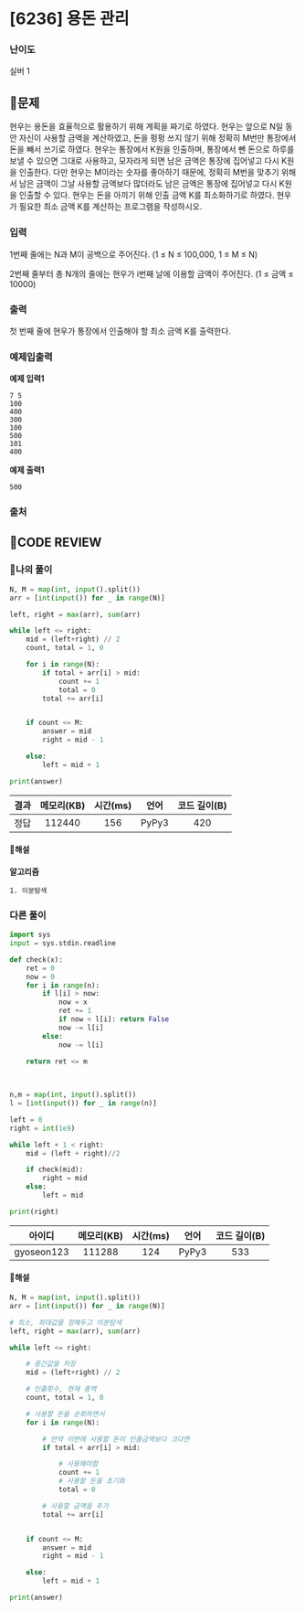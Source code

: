 # [6236] 용돈 관리

### **난이도**
실버 1
## **📝문제**
현우는 용돈을 효율적으로 활용하기 위해 계획을 짜기로 하였다. 현우는 앞으로 N일 동안 자신이 사용할 금액을 계산하였고, 돈을 펑펑 쓰지 않기 위해 정확히 M번만 통장에서 돈을 빼서 쓰기로 하였다. 현우는 통장에서 K원을 인출하며, 통장에서 뺀 돈으로 하루를 보낼 수 있으면 그대로 사용하고, 모자라게 되면 남은 금액은 통장에 집어넣고 다시 K원을 인출한다. 다만 현우는 M이라는 숫자를 좋아하기 때문에, 정확히 M번을 맞추기 위해서 남은 금액이 그날 사용할 금액보다 많더라도 남은 금액은 통장에 집어넣고 다시 K원을 인출할 수 있다. 현우는 돈을 아끼기 위해 인출 금액 K를 최소화하기로 하였다. 현우가 필요한 최소 금액 K를 계산하는 프로그램을 작성하시오.
### **입력**
1번째 줄에는 N과 M이 공백으로 주어진다. (1 ≤ N ≤ 100,000, 1 ≤ M ≤ N)

2번째 줄부터 총 N개의 줄에는 현우가 i번째 날에 이용할 금액이 주어진다. (1 ≤ 금액 ≤ 10000)
### **출력**
첫 번째 줄에 현우가 통장에서 인출해야 할 최소 금액 K를 출력한다.
### **예제입출력**

**예제 입력1**

```
7 5
100
400
300
100
500
101
400
```

**예제 출력1**

```
500
```

### **출처**

## **🧐CODE REVIEW**

### **🧾나의 풀이**

```python
N, M = map(int, input().split())
arr = [int(input()) for _ in range(N)]

left, right = max(arr), sum(arr)

while left <= right:
    mid = (left+right) // 2
    count, total = 1, 0

    for i in range(N):
        if total + arr[i] > mid:
            count += 1
            total = 0
        total += arr[i]


    if count <= M:
        answer = mid
        right = mid - 1

    else:
        left = mid + 1

print(answer)
```

결과	| 메모리(KB) |	시간(ms) |	언어 |	코드 길이(B)
:----:|:-----:|:-----:|:-----:|:--------:
정답|112440|156|PyPy3|420
#### **📝해설**

**알고리즘**
```
1. 이분탐색
```

### **다른 풀이**

```python
import sys
input = sys.stdin.readline

def check(x):
    ret = 0
    now = 0
    for i in range(n):
        if l[i] > now:
            now = x
            ret += 1
            if now < l[i]: return False
            now -= l[i]
        else:
            now -= l[i]
    
    return ret <= m
        


n,m = map(int, input().split())
l = [int(input()) for _ in range(n)]

left = 0
right = int(1e9)

while left + 1 < right:
    mid = (left + right)//2

    if check(mid):
        right = mid
    else:
        left = mid

print(right)
```

아이디 | 메모리(KB) |	시간(ms) |	언어 |	코드 길이(B) 
:-----:|:-----:|:-----:|:----:|:--------:
gyoseon123|111288|124|PyPy3|533
#### **📝해설**

```python
N, M = map(int, input().split())
arr = [int(input()) for _ in range(N)]

# 최소, 최대값을 정해두고 이분탐색
left, right = max(arr), sum(arr)

while left <= right:

    # 중간값을 저장
    mid = (left+right) // 2

    # 인출횟수, 현재 총액
    count, total = 1, 0

    # 사용할 돈을 순회하면서
    for i in range(N):

        # 만약 이번에 사용할 돈이 인출금액보다 크다면
        if total + arr[i] > mid:

            # 사용해야함
            count += 1
            # 사용할 돈을 초기화
            total = 0

        # 사용할 금액을 추가
        total += arr[i]


    if count <= M:
        answer = mid
        right = mid - 1

    else:
        left = mid + 1

print(answer)
```